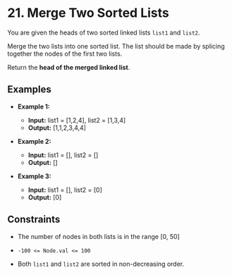 # 21. Merge Two Sorted Lists

You are given the heads of two sorted linked lists `list1` and `list2`.

Merge the two lists into one sorted list. The list should be made by splicing together the nodes of the first two lists.

Return the **head of the merged linked list**.

## Examples

- **Example 1:**
  - **Input:** list1 = [1,2,4], list2 = [1,3,4]
  - **Output:** [1,1,2,3,4,4]

- **Example 2:**
  - **Input:** list1 = [], list2 = []
  - **Output:** []

- **Example 3:**
  - **Input:** list1 = [], list2 = [0]
  - **Output:** [0]

## Constraints

- The number of nodes in both lists is in the range [0, 50]

- `-100 <= Node.val <= 100`

- Both `list1` and `list2` are sorted in non-decreasing order.
